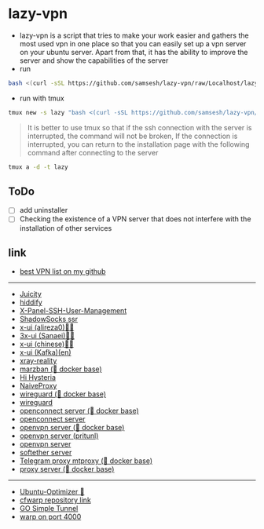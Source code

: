 # lazy-vpn
- lazy-vpn is a script that tries to make your work easier and gathers the most used vpn in one place so that you can easily set up a vpn server on your ubuntu server.
Apart from that, it has the ability to improve the server and show the capabilities of the server
- run 
```bash
bash <(curl -sSL https://github.com/samsesh/lazy-vpn/raw/Localhost/lazy.sh)
```
- run with tmux
```bash
tmux new -s lazy "bash <(curl -sSL https://github.com/samsesh/lazy-vpn/raw/Localhost/lazy.sh)"
```
> It is better to use tmux so that if the ssh connection with the server is interrupted, the command will not be broken, If the connection is interrupted, you can return to the installation page with the following command after connecting to the server
```bash
tmux a -d -t lazy
```
## ToDo
- [ ] add uninstaller
- [ ] Checking the existence of a VPN server that does not interfere with the installation of other services
## link 
- [best VPN list on my github](https://github.com/stars/samsesh/lists/vpn)
---
- [Juicity](https://github.com/samsesh/Juicity-Installer)
- [hiddify](https://github.com/hiddify/hiddify-config/)
- [X-Panel-SSH-User-Management](https://github.com/Alirezad07/X-Panel-SSH-User-Management)
- [ShadowSocks ssr](https://github.com/ShadowsocksR-Live/shadowsocksr-native)
- [x-ui (alireza0)🐧🐳](https://github.com/alireza0/x-ui)
- [3x-ui (Sanaei)🐧🐳](https://github.com/MHSanaei/3x-ui)
- [x-ui (chinese)🐧🐳](https://github.com/vaxilu/x-ui/)
- [x-ui (Kafka)(en)](https://github.com/FranzKafkaYu/x-ui)
- [xray-reality](https://github.com/sajjaddg/xray-reality)
- [marzban (🐳 docker base)](https://github.com/Gozargah/Marzban)
- [Hi Hysteria](https://github.com/emptysuns/Hi_Hysteria)
- [NaiveProxy](https://github.com/yonggekkk/NaiveProxy-yg)
- [wireguard (🐳 docker base)](https://github.com/samsesh/wireguard-docker)
- [wireguard](https://github.com/angristan/wireguard-install)
- [openconnect server (🐳 docker base)](https://github.com/samsesh/ocserv-docker)
- [openconnect server](https://github.com/sfc9982/AnyConnect-Server/)
- [openvpn server (🐳 docker base)](https://github.com/samsesh/openvpn-dockercompose)
- [openvpn server (pritunl)](https://github.com/samsesh/pritunl-install)
- [openvpn server](https://github.com/angristan/openvpn-install)
- [softether server](https://github.com/samsesh/softether-install)
- [Telegram proxy mtproxy (🐳 docker base)](https://github.com/iShift/docker-compose-mtproxy/)
- [proxy server (🐳 docker base)](https://github.com/samsesh/3proxy-docker-compose)
---
- [Ubuntu-Optimizer 🐧](https://github.com/samsesh/Ubuntu-Optimizer)
- [cfwarp repository link](https://gitlab.com/rwkgyg/CFwarp/)
- [GO Simple Tunnel](https://github.com/samsesh/gost)
- [warp on port 4000](https://gist.githubusercontent.com/hamid-gh98)
